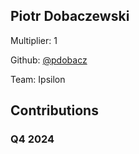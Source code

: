 
## Piotr Dobaczewski
Multiplier: 1

Github: [@pdobacz](https://github.com/pdobacz)

Team: Ipsilon

## Contributions

### Q4 2024

